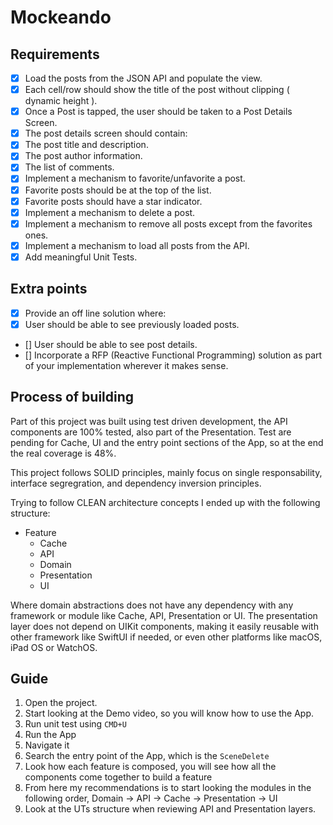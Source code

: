 #  Mockeando

## Requirements

- [x] Load the posts from the JSON API and populate the view.
- [x] Each cell/row should show the title of the post without clipping ( dynamic height ).
- [x] Once a Post is tapped, the user should be taken to a Post Details Screen.
- [x] The post details screen should contain:
-   [x] The post title and description.
-   [x] The post author information.
-   [x] The list of comments.
- [x] Implement a mechanism to favorite/unfavorite a post.
- [x] Favorite posts should be at the top of the list.
- [x] Favorite posts should have a star indicator.
- [x] Implement a mechanism to delete a post.
- [x] Implement a mechanism to remove all posts except from the favorites ones.
- [x] Implement a mechanism to load all posts from the API.
- [x] Add meaningful Unit Tests.

## Extra points
- [x] Provide an off line solution where:
- [x] User should be able to see previously loaded posts.
- [] User should be able to see post details.
- [] Incorporate a RFP (Reactive Functional Programming) solution as part of your implementation wherever it makes sense.

## Process of building

Part of this project was built using test driven development, the API components are 100% tested, also part of the Presentation. 
Test are pending for Cache, UI and the entry point sections of the App, so at the end the real coverage is 48%. 

This project follows SOLID principles, mainly focus on single responsability, interface segregration, 
and dependency inversion principles.

Trying to follow CLEAN architecture concepts I ended up with the following structure:

- Feature
    - Cache
    - API
    - Domain
    - Presentation
    - UI
    
Where domain abstractions does not have any dependency with any framework or module like Cache, API, Presentation or UI. 
The presentation layer does not depend on UIKit components, making it easily reusable with other framework like SwiftUI if needed,
or even other platforms like macOS, iPad OS or WatchOS. 

## Guide 
1. Open the project.
2. Start looking at the Demo video, so you will know how to use the App.
3. Run unit test using `CMD+U`
4. Run the App
5. Navigate it
6. Search the entry point of the App, which is the `SceneDelete`
7. Look how each feature is composed, you will see how all the components come together to build a feature
8. From here my recommendations is to start looking the modules in the following order, Domain -> API -> Cache -> Presentation -> UI
9. Look at the UTs structure when reviewing API and Presentation layers. 
 
 
